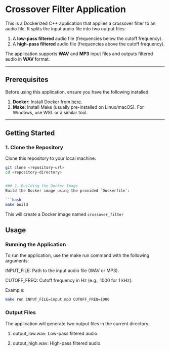 # Crossover Filter Application

This is a Dockerized C++ application that applies a crossover filter to an audio file. It splits the input audio file into two output files:
1. A **low-pass filtered** audio file (frequencies below the cutoff frequency).
2. A **high-pass filtered** audio file (frequencies above the cutoff frequency).

The application supports **WAV** and **MP3** input files and outputs filtered audio in **WAV** format.

---

## Prerequisites

Before using this application, ensure you have the following installed:

1. **Docker**: Install Docker from [here](https://docs.docker.com/get-docker/).
2. **Make**: Install Make (usually pre-installed on Linux/macOS). For Windows, use WSL or a similar tool.

---

## Getting Started

### 1. Clone the Repository
Clone this repository to your local machine:

```bash
git clone <repository-url>
cd <repository-directory>


### 2. Building the Docker Image
Build the Docker image using the provided `Dockerfile`:

```bash
make build
```
This will create a Docker image named `crossover_filter`

## Usage
### Running the Application
To run the application, use the make run command with the following arguments:

INPUT_FILE: Path to the input audio file (WAV or MP3).

CUTOFF_FREQ: Cutoff frequency in Hz (e.g., 1000 for 1 kHz).

Example:

```bash 
make run INPUT_FILE=input.mp3 CUTOFF_FREQ=1000 
```

### Output Files
The application will generate two output files in the current directory:

1. output_low.wav: Low-pass filtered audio.

2. output_high.wav: High-pass filtered audio.

